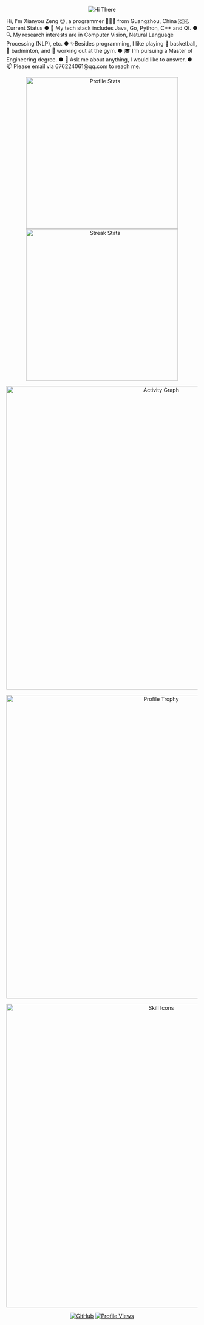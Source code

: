 <!-- 将header部分的用户名改为你的 -->
<p align="center">
    <img src="https://capsule-render.vercel.app/api?type=waving&color=gradient&height=300&&section=header&text=HI%20THERE&fontSize=90&fontAlign=50&fontAlignY=30&desc=I%20am%20mangoyoo&descAlign=50&descSize=30&descAlignY=60&animation=twinkling" alt="Hi There" title="Hi There"/>
</p>
Hi, I'm Xianyou Zeng 😉, a programmer 👨🏻‍💻 from Guangzhou, China 🇨🇳.
Current Status 
● 🌱  My tech stack includes Java, Go, Python, C++ and Qt.
● 🔍 My research interests are in Computer Vision, Natural Language Processing (NLP), etc.
● ✨Besides programming, I like playing 🏀 basketball, 🏸 badminton, and 💪 working out at the gym.
● 🎓 I’m pursuing a Master of Engineering degree.
● 💬 Ask me about anything, I would like to answer.
● 📫 Please email via 676224061@qq.com to reach me.
<!-- 更新所有统计图表的用户名 -->
<p align="center">
    <img width="400" src="https://github-readme-stats.vercel.app/api?username=mangoyoo&theme=transparent&show_icons=true&hide_border=true&show=reviews,discussions_started&hide_title=true&hide=contribs&number_format=long&count_private=true" alt="Profile Stats" title="Profile Stats" />
    <img width="400" src="https://github-readme-streak-stats-xiaokang2022.vercel.app?user=mangoyoo&theme=transparent&hide_border=true" alt="Streak Stats" title="Streak Stats" />
</p>

<!-- 更新活动图表 -->
<p align="center">
    <img width="800" src="https://github-readme-activity-graph.vercel.app/graph?username=mangoyoo&theme=github-compact&hide_border=true&area=true&custom_title=Activity%20Graph" alt="Activity Graph" title="Activity Graph" />
</p>

<!-- 更新奖杯 -->
<p align="center">
    <img width="800" src="https://github-profile-trophy.vercel.app/?username=mangoyoo&no-bg=true&no-frame=true&theme=algolia&title=-MultiLanguage" alt="Profile Trophy" title="Profile Trophy" />
</p>

<!-- 技能图标可以根据你的实际技能调整 -->
<p align="center">
    <img width="800" src="https://go-skill-icons.vercel.app/api/icons?i=py,c,cpp,cs,java,html,css,js,ts,md,latex,regex,mermaid,matlab&titles=true" alt="Skill Icons" title="Skill Icons">
</p>

<!-- 更新个人链接 -->
<p align="center">
    <a href="https://github.com/mangoyoo"><img src="https://img.shields.io/badge/GitHub-mangoyoo-blue?logo=github" alt="GitHub" title="GitHub" /></a>
    <!-- 根据需要添加或删除其他社交链接 -->
    <a href="https://github.com/mangoyoo"><img src="https://komarev.com/ghpvc/?username=mangoyoo&label=Profile+Views" alt="Profile Views" title="Profile Views" /></a>
</p>
